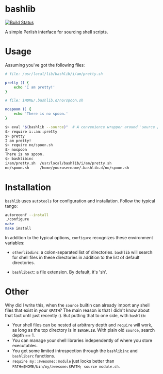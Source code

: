 bashlib
=======

[![Build Status](https://travis-ci.org/BaxterStockman/bashlib.svg?branch=master)](https://travis-ci.org/BaxterStockman/bashlib)

A simple Perlish interface for sourcing shell scripts.

Usage
=====

Assuming you've got the following files:

```sh
# file: /usr/local/lib/bashlib/i/am/pretty.sh

pretty () {
    echo 'I am pretty!'
}
```

```sh
# file: $HOME/.bashlib.d/no/spoon.sh

nospoon () {
    echo 'There is no spoon.'
}
```

```sh
$> eval "$(bashlib --source)"  # A convenience wrapper around 'source /full/path/to/bashlib'
$> require i::am::pretty
$> pretty
I am pretty!
$> require no/spoon.sh
$> nospoon
There is no spoon.
$> bashlibinc
i/am/pretty.sh  /usr/local/bashlib/i/am/pretty.sh
no/spoon.sh     /home/yourusername/.bashlib.d/no/spoon.sh
```

Installation
============

`bashlib` uses `autotools` for configuration and installation.  Follow the
typical tango:

```sh
autoreconf --install
./configure
make
make install
```

In addition to the typical options, `configure` recognizes these environment
variables:

- `otherlibdirs`: a colon-separated list of directories.  `bashlib` will search
  for shell files in these directories in addition to the list of default
  directories.

- `bashlibext`: a file extension.  By default, it's 'sh'.

Other
=====

Why did I write this, when the `source` builtin can already import any shell
files that exist in your `$PATH`?  The main reason is that I didn't know about
that fact until just recently :).  But putting that to one side, with `bashlib`:

- Your shell files can be nested at arbitrary depth and `require` will work, as
  long as the top directory is in `$BASHLIB`.  With plain old `source`, search
  depth == 1.
- You can manage your shell libraries independently of where you store
  executables.
- You get some limited introspection through the `bashlibinc` and `bashlibsrc`
  functions.
- `require my::awesome::module` just looks better than
  `PATH=$HOME/bin/my/awesome:$PATH; source module.sh`.
